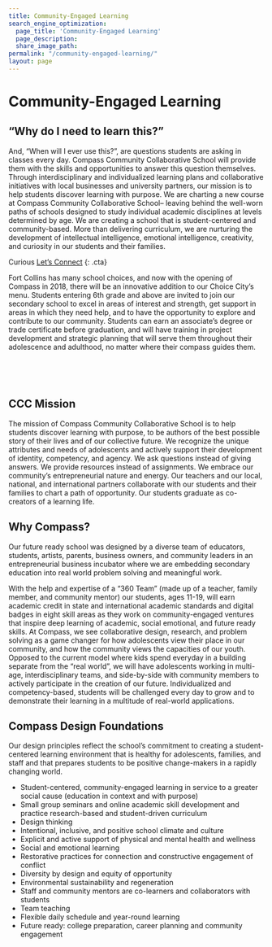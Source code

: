 ```yaml
---
title: Community-Engaged Learning
search_engine_optimization:
  page_title: 'Community-Engaged Learning'
  page_description:
  share_image_path:
permalink: "/community-engaged-learning/"
layout: page
---
```


# Community-Engaged Learning

## “Why do I need to learn this?”

And, “When will I ever use this?”, are questions students are asking in classes every day. Compass Community Collaborative School will provide them with the skills and opportunities to answer this question themselves. Through interdisciplinary and individualized learning plans and collaborative initiatives with local businesses and university partners, our mission is to help students discover learning with purpose. We are charting a new course at Compass Community Collaborative School– leaving behind the well-worn paths of schools designed to study individual academic disciplines at levels determined by age. We are creating a school that is student-centered and community-based. More than delivering curriculum, we are nurturing the development of intellectual intelligence, emotional intelligence, creativity, and curiosity in our students and their families.

Curious [Let’s Connect](/contact-us/)
{: .cta}

<div>Fort Collins has many school choices, and now with the opening of Compass in 2018, there will be an innovative addition to our Choice City&rsquo;s menu. Students entering 6th grade and above are invited to join our secondary school to excel in areas of interest and strength, get support in areas in which they need help, and to have the opportunity to explore and contribute to our community. Students can earn an associate&rsquo;s degree or trade certificate before graduation, and will have training in project development and strategic planning that will serve them throughout their adolescence and adulthood, no matter where their compass guides them.</div>

&nbsp;

&nbsp;

## CCC Mission

The mission of Compass Community Collaborative School is to help students discover learning with purpose, to be authors of the best possible story of their lives and of our collective future. We recognize the unique attributes and needs of adolescents and actively support their development of identity, competency, and agency. We ask questions instead of giving answers. We provide resources instead of assignments. We embrace our community’s entrepreneurial nature and energy. Our teachers and our local, national, and international partners collaborate with our students and their families to chart a path of opportunity. Our students graduate as co-creators of a learning life.

## Why Compass?

Our future ready school was designed by a diverse team of educators, students, artists, parents, business owners, and community leaders in an entrepreneurial business incubator where we are embedding secondary education into real world problem solving and meaningful work.

With the help and expertise of a “360 Team” (made up of a teacher, family member, and community mentor) our students, ages 11-19, will earn academic credit in state and international academic standards and digital badges in eight skill areas as they work on community-engaged ventures that inspire deep learning of academic, social emotional, and future ready skills. At Compass, we see collaborative design, research, and problem solving as a game changer for how adolescents view their place in our community, and how the community views the capacities of our youth. Opposed to the current model where kids spend everyday in a building separate from the “real world”, we will have adolescents working in multi-age, interdisciplinary teams, and side-by-side with community members to actively participate in the creation of our future. Individualized and competency-based, students will be challenged every day to grow and to demonstrate their learning in a multitude of real-world applications.

## Compass Design Foundations

Our design principles reflect the school’s commitment to creating a student-centered learning environment that is healthy for adolescents, families, and staff and that prepares students to be positive change-makers in a rapidly changing world.

* Student-centered, community-engaged learning in service to a greater social cause (education in context and with purpose)
* Small group seminars and online academic skill development and practice research-based and student-driven curriculum
* Design thinking
* Intentional, inclusive, and positive school climate and culture
* Explicit and active support of physical and mental health and wellness
* Social and emotional learning
* Restorative practices for connection and constructive engagement of conflict
* Diversity by design and equity of opportunity
* Environmental sustainability and regeneration
* Staff and community mentors are co-learners and collaborators with students
* Team teaching
* Flexible daily schedule and year-round learning
* Future ready: college preparation, career planning and community engagement